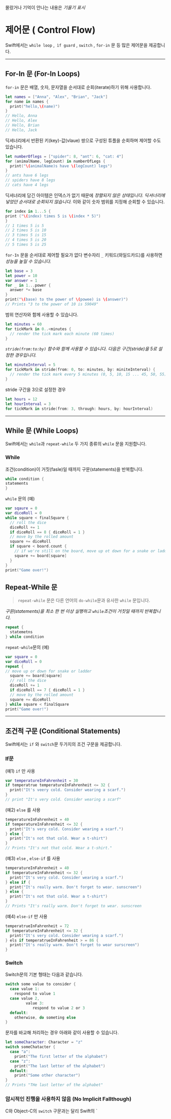 몰랐거나 기억이 안나는 내용은 *기울기 표시* 

# 제어문 ( Control Flow)

Swift에서는 `while loop` ,` ìf guard` ,  `switch` , `for-in` 문 등 많은 제어문을 제공합니다.

<hr/>

## For-In 문 (For-In Loops)

`for-in` 문은 배열, 숫자, 문자열을 순서대로 순회(iterate)하기 위해 사용합니다.

```swift
let names = ["Anna", "Alex", "Brian", "Jack"]
for name in names {
  print("hello,\(name)")
}
// Hello, Anna
// Hello, Alex
// Hello, Brian
// Hello, Jack
```

딕셔너리에서 반환된 키(key)-값(vlaue) 쌍으로 구성된 튜플을 순회하며 제어할 수도 있습니다.

```swift
let numberOflegs = ["spider": 8, "ant": 6, "cat: 4"]
for (animalName, legCount) in numberOfLegs {
  print("\(animalName)s have \(legCount) legs")
}
// ants have 6 legs
// spiders have 8 legs
// cats have 4 legs
```

딕셔너리에 담긴 아이템은 인덱스가 없기 때문에  *정렬되지 않은 상태입니다. 딕셔너리에 넣었던 순서대로 순회되지 않습니다.*  이와 같이 숫자 범위를 지정해 순회할 수 있습니다.

```swift
for index in 1...5 {
print ("\(index) times 5 is \(index * 5)")
}
// 1 times 5 is 5
// 2 times 5 is 10
// 3 times 5 is 15
// 4 times 5 is 20
// 5 times 5 is 25
```

`for-In` 문을 순서대로 제어할 필요가 없다 변수자리 `_` 키워드(와일드카드)를 사용하면 *성능을 높일 수 있습니다.* 

```swift
let base = 3
let power = 10 
var answer = 1
for _ in 1...power {
  answer *= base
}
print("\(base) to the power of \(powee) is \(answer)")
// Prints "3 to the power of 10 is 59049"
```

범위 연산자와 함께 사용할 수 있습니다.

```swift
let minutes = 60
for tickMark in 0..<minutes {
  // render the tick mark each minute (60 times)
}
```

*`stride(from:to:by)` 함수와 함께 사용할 수 있습니다. 다음은 구간(stride)을 5로 설정한 경우입니다.* 

```swift
let minuteInterval = 5
for tickMark in stride(from: 0, to: minutes, by: miniteInterval) {
  // render the tick mark every 5 minutes (0, 5, 10, 15 ... 45, 50, 55)
}
```

stride 구간을 3으로 설정한 경우

```swift
let hours = 12
let hourInterval = 3
for tickMark in stride(from: 3, through: hours, by: hourInterval)
```

<hr/>

## While 문 (While Loops)

Swift에서는  `while`과 `repeat-while` 두 가지 종류의 `while`  문을 지원합니다.

### While

조건(condition)이 거짓(fasle)일 때까지 구문(statements)을 반복합니다.

```swift
while condition {
statements
}
```

`while` 문의 (예)

```swift
var sqaure = 0 
var diceRoll = 0
while square < finalSquare {
  // roll the dice
  diceRoll += 1
  if diceRoll == 8 { diceRoll = 1 }
  // move by the rolled amount
  square += diceRoll
  if square < board.count {
    // if we're still on the board, move up ot down for a snake or ladder
    square += board[square]
  }
}
print("Game over!")
```

## Repeat-While 문 

> `repeat-while` 문은 다른 언어의 `do-while`문과 유사한 `while` 문입니다.

*구문(statements)을 최소 한 번 이상 실행하고 `while`조건이 거짓일 때까지 반복합니다.*

```swift
repeat {
  statemetns
} while condition
```

`repeat-while`문의 (예)

```swift
var square = 0
var diceRoll = 0
repeat {
// move up or down for snake or ladder
  square += board[square]
  // roll the dice
  diceRoll += 1
  if diceRoll == 7 { diceRoll = 1 }
  // move by the rolled amount
  square += diceRoll
} while square < finalSquare
print("Game over!")
```

<hr/>

## 조건적 구문 (Conditional Statements)

Swift에서는 `if` 와 `switch`문 두가지의 조건 구문을 제공합니다.

### If문

(예1) `if` 만 사용

```swift
var temperatureInFahrenheit = 30
if temperatrue temperatureInFahrenheit <= 32 {
  print("It's veery cold. Consider wearing a scarf.")
}
// print "It's very cold. Consider wearing a scarf"
```

(예2) `else` 를 사용

``` swift
temperatureInFahrenheit = 40 
if temperatureInFahrenheit <= 32 {
  print("It's very cold. Consider wearing a scarf.")
} else {
  print("It's not that cold. Wear a t-shirt")
}
// Prints "It's not that cold. Wear a t-shirt."
```

(예3)  `else`  , `else-if` 를 사용

```swift
temperatureInFahrenheit = 40 
if temperatureInFahrenheit <= 32 {
  print("It's very cold. Consider wearing a scarf.")
} else if {
  print("It's really warm. Don't forget to wear. sunscreen")
} else {
  print("It's not that cold. Wear a t-shirt")
}
// Prints "It's really warm. Don't forget to wear. sunscreen
```

(예4) `else-if` 만 사용

```swift
temperatrueInFahrenheit = 72
if temperatureInFahrenheit <= 32 {
  print("It's very cold. Consider wearing a scarf.")
} els if temperatrueInFahrenheit > = 86 {
  print("It's really warm. Don't forget to wear surscreen")
}
```

### Switch

Switch문의 기본 형태는 다음과 같습니다.

```swift
switch some value to consider {
  case value 1: 
  	respond to value 1
  case value 2,
  		 value 3:
  			respond to value 2 or 3
  default:
  	otherwise, do someting else
}
```

문자를 바교해 처리하는 경우 아래와 같이 사용할 수 있습니다.

```swift
let someCharacter: Character = "z"
switch someChatacter {
  case "a":
  	print("The first letter of the alphabet")
  case "z":
  	print("The last letter of the alphabet")
  default:
  	print("Some other character")
}
// Prints "THe last letter of the alphabet"
```

### 암시적인 진행을 사용하지 않음 (No Implicit Fallthough)

C와 Object-C의 `switch` 구문과는 달리 Swift의 `